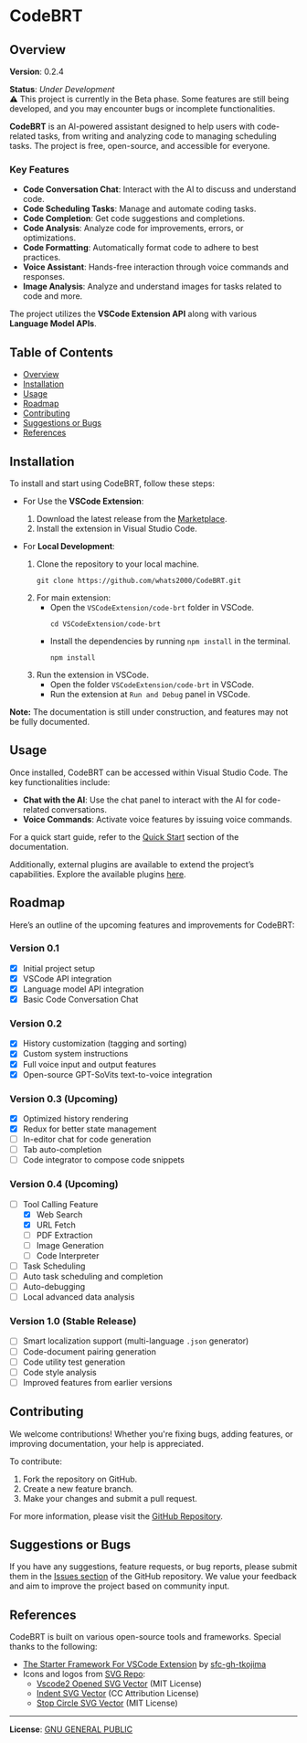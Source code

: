 # CodeBRT

## Overview

**Version**: 0.2.4

**Status**: _Under Development_  
⚠️ This project is currently in the Beta phase. Some features are still being developed, and you may encounter bugs or
incomplete functionalities.

**CodeBRT** is an AI-powered assistant designed to help users with code-related tasks, from writing and analyzing code
to managing scheduling tasks. The project is free, open-source, and accessible for everyone.

### Key Features

- **Code Conversation Chat**: Interact with the AI to discuss and understand code.
- **Code Scheduling Tasks**: Manage and automate coding tasks.
- **Code Completion**: Get code suggestions and completions.
- **Code Analysis**: Analyze code for improvements, errors, or optimizations.
- **Code Formatting**: Automatically format code to adhere to best practices.
- **Voice Assistant**: Hands-free interaction through voice commands and responses.
- **Image Analysis**: Analyze and understand images for tasks related to code and more.

The project utilizes the **VSCode Extension API** along with various **Language Model APIs**.

## Table of Contents

- [Overview](#overview)
- [Installation](#installation)
- [Usage](#usage)
- [Roadmap](#roadmap)
- [Contributing](#contributing)
- [Suggestions or Bugs](#suggestions-or-bugs)
- [References](#references)

## Installation

To install and start using CodeBRT, follow these steps:

- For Use the **VSCode Extension**:
    1. Download the latest release from
       the [Marketplace](https://marketplace.visualstudio.com/items?itemName=whats2000.code-brt).
    2. Install the extension in Visual Studio Code.

- For **Local Development**:
    1. Clone the repository to your local machine.
       ```shell
       git clone https://github.com/whats2000/CodeBRT.git
       ```
    2. For main extension:
        - Open the `VSCodeExtension/code-brt` folder in VSCode.
          ```shell
          cd VSCodeExtension/code-brt
          ```
        - Install the dependencies by running `npm install` in the terminal.
          ```shell
          npm install
          ```
    3. Run the extension in VSCode.
        - Open the folder `VSCodeExtension/code-brt` in VSCode.
        - Run the extension at `Run and Debug` panel in VSCode.

**Note:** The documentation is still under construction, and features may not be fully documented.

## Usage

Once installed, CodeBRT can be accessed within Visual Studio Code. The key functionalities include:

- **Chat with the AI**: Use the chat panel to interact with the AI for code-related conversations.
- **Voice Commands**: Activate voice features by issuing voice commands.

For a quick start guide, refer to the [Quick Start](https://whats2000.github.io/CodeBRTdocs/getting-started/overview)
section of the documentation.

Additionally, external plugins are available to extend the project’s capabilities. Explore the available
plugins [here](https://github.com/whats2000/CodeBRT/tree/main/ExternalPlugIn).

## Roadmap

Here’s an outline of the upcoming features and improvements for CodeBRT:

### Version 0.1

- [x] Initial project setup
- [x] VSCode API integration
- [x] Language model API integration
- [x] Basic Code Conversation Chat

### Version 0.2

- [x] History customization (tagging and sorting)
- [x] Custom system instructions
- [x] Full voice input and output features
- [x] Open-source GPT-SoVits text-to-voice integration

### Version 0.3 (Upcoming)

- [x] Optimized history rendering
- [x] Redux for better state management
- [ ] In-editor chat for code generation
- [ ] Tab auto-completion
- [ ] Code integrator to compose code snippets

### Version 0.4 (Upcoming)

- [ ] Tool Calling Feature
    - [x] Web Search
    - [x] URL Fetch
    - [ ] PDF Extraction
    - [ ] Image Generation
    - [ ] Code Interpreter
- [ ] Task Scheduling
- [ ] Auto task scheduling and completion
- [ ] Auto-debugging
- [ ] Local advanced data analysis

### Version 1.0 (Stable Release)

- [ ] Smart localization support (multi-language `.json` generator)
- [ ] Code-document pairing generation
- [ ] Code utility test generation
- [ ] Code style analysis
- [ ] Improved features from earlier versions

## Contributing

We welcome contributions! Whether you're fixing bugs, adding features, or improving documentation, your help is
appreciated.

To contribute:

1. Fork the repository on GitHub.
2. Create a new feature branch.
3. Make your changes and submit a pull request.

For more information, please visit the [GitHub Repository](https://github.com/whats2000/CodeBRT).

## Suggestions or Bugs

If you have any suggestions, feature requests, or bug reports, please submit them in
the [Issues section](https://github.com/whats2000/CodeBRT/issues) of the GitHub repository. We value your feedback and
aim to improve the project based on community input.

## References

CodeBRT is built on various open-source tools and frameworks. Special thanks to the following:

- [The Starter Framework For VSCode Extension](https://github.com/sfc-gh-tkojima/vscode-react-webviews)
  by [sfc-gh-tkojima](https://github.com/sfc-gh-tkojima)
- Icons and logos from [SVG Repo](https://www.svgrepo.com/):
    - [Vscode2 Opened SVG Vector](https://www.svgrepo.com/svg/373400/vscode2-opened) (MIT License)
    - [Indent SVG Vector](https://www.svgrepo.com/svg/532181/indent) (CC Attribution License)
    - [Stop Circle SVG Vector](https://www.svgrepo.com/svg/361332/stop-circle) (MIT License)

---

**License**: [GNU GENERAL PUBLIC](https://github.com/whats2000/CodeBRT/blob/main/LICENSE.md)

